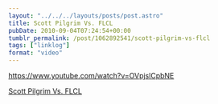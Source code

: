 ```yaml
---
layout: "../../../layouts/posts/post.astro"
title: Scott Pilgrim Vs. FLCL
pubDate: 2010-09-04T07:24:54+00:00
tumblr_permalink: /post/1062892541/scott-pilgrim-vs-flcl
tags: ["linklog"]
format: "video"
---
```


https://www.youtube.com/watch?v=OVpjslCpbNE

[Scott Pilgrim Vs. FLCL][1]

[1]: https://www.youtube.com/watch?v=OVpjslCpbNE
